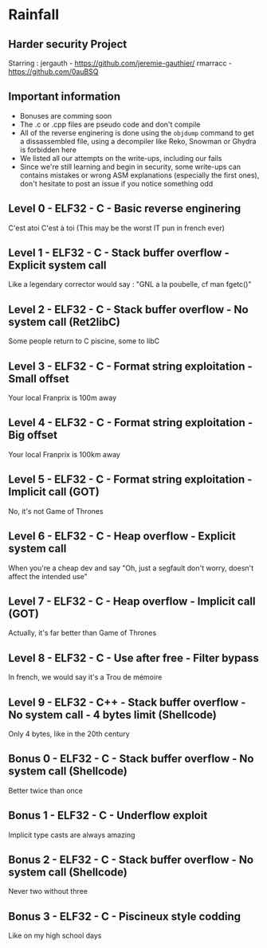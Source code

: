 # Rainfall
## Harder security Project

Starring :
jergauth - https://github.com/jeremie-gauthier/
rmarracc - https://github.com/0auBSQ

## Important information

- Bonuses are comming soon
- The .c or .cpp files are pseudo code and don't compile
- All of the reverse enginering is done using the `objdump` command to get a dissassembled file, using a decompiler like Reko, Snowman or Ghydra is forbidden here
- We listed all our attempts on the write-ups, including our fails
- Since we're still learning and begin in security, some write-ups can contains mistakes or wrong ASM explanations (especially the first ones), don't hesitate to post an issue if you notice something odd

## Level 0 - ELF32 - C - Basic reverse enginering

C'est atoi
C'est à toi
(This may be the worst IT pun in french ever)

## Level 1 - ELF32 - C - Stack buffer overflow - Explicit system call

Like a legendary corrector would say : "GNL a la poubelle, cf man fgetc()"

## Level 2 - ELF32 - C - Stack buffer overflow - No system call (Ret2libC)

Some people return to C piscine, some to libC

## Level 3 - ELF32 - C - Format string exploitation - Small offset

Your local Franprix is 100m away

## Level 4 - ELF32 - C - Format string exploitation - Big offset

Your local Franprix is 100km away

## Level 5 - ELF32 - C - Format string exploitation - Implicit call (GOT)

No, it's not Game of Thrones

## Level 6 - ELF32 - C - Heap overflow - Explicit system call

When you're a cheap dev and say "Oh, just a segfault don't worry, doesn't affect the intended use"

## Level 7 - ELF32 - C - Heap overflow - Implicit call (GOT)

Actually, it's far better than Game of Thrones

## Level 8 - ELF32 - C - Use after free - Filter bypass

In french, we would say it's a Trou de mémoire

## Level 9 - ELF32 - C++ - Stack buffer overflow - No system call - 4 bytes limit (Shellcode)

Only 4 bytes, like in the 20th century

## Bonus 0 - ELF32 - C - Stack buffer overflow - No system call (Shellcode)

Better twice than once

## Bonus 1 - ELF32 - C - Underflow exploit

Implicit type casts are always amazing

## Bonus 2 - ELF32 - C - Stack buffer overflow - No system call (Shellcode)

Never two without three

## Bonus 3 - ELF32 - C - Piscineux style codding

Like on my high school days
